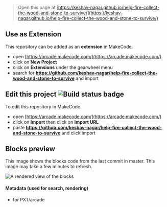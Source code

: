  


> Open this page at [https://keshav-nagar.github.io/help-fire-collect-the-wood-and-stone-to-survive/](https://keshav-nagar.github.io/help-fire-collect-the-wood-and-stone-to-survive/)

## Use as Extension

This repository can be added as an **extension** in MakeCode.

* open [https://arcade.makecode.com/](https://arcade.makecode.com/)
* click on **New Project**
* click on **Extensions** under the gearwheel menu
* search for **https://github.com/keshav-nagar/help-fire-collect-the-wood-and-stone-to-survive** and import

## Edit this project ![Build status badge](https://github.com/keshav-nagar/help-fire-collect-the-wood-and-stone-to-survive/workflows/MakeCode/badge.svg)

To edit this repository in MakeCode.

* open [https://arcade.makecode.com/](https://arcade.makecode.com/)
* click on **Import** then click on **Import URL**
* paste **https://github.com/keshav-nagar/help-fire-collect-the-wood-and-stone-to-survive** and click import

## Blocks preview

This image shows the blocks code from the last commit in master.
This image may take a few minutes to refresh.

![A rendered view of the blocks](https://github.com/keshav-nagar/help-fire-collect-the-wood-and-stone-to-survive/raw/master/.github/makecode/blocks.png)

#### Metadata (used for search, rendering)

* for PXT/arcade
<script src="https://makecode.com/gh-pages-embed.js"></script><script>makeCodeRender("{{ site.makecode.home_url }}", "{{ site.github.owner_name }}/{{ site.github.repository_name }}");</script>
